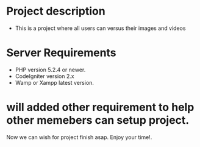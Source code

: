 # Project description
- This is a project where all users can versus their images and videos

# Server Requirements
- PHP version 5.2.4 or newer.
- CodeIgniter version 2.x 
- Wamp or Xampp latest version.

# will added other requirement to help other memebers can setup project.

Now we can wish for project finish asap. Enjoy your time!.

